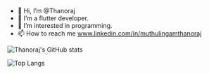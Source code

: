 - 👋 Hi, I’m @Thanoraj
- 🌱 I’m a flutter developer.
- 👀 I’m interested in programming.
- 📫 How to reach me www.linkedin.com/in/muthulingamthanoraj

![Thanoraj's GitHub stats](https://github-readme-stats.vercel.app/api?username=Thanoraj&count_private=true&show_icons=true&theme=radical)


![Top Langs](https://github-readme-stats.vercel.app/api/top-langs/?username=Thanoraj&count_private=true&theme=radical)

<!---
Thanoraj/Thanoraj is a ✨ special ✨ repository because its `README.md` (this file) appears on your GitHub profile.
You can click the Preview link to take a look at your changes.
--->
